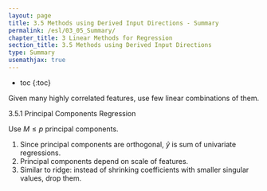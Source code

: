 ```yaml
---
layout: page
title: 3.5 Methods using Derived Input Directions - Summary
permalink: /esl/03_05_Summary/
chapter_title: 3 Linear Methods for Regression
section_title: 3.5 Methods using Derived Input Directions
type: Summary
usemathjax: true
---
```


* toc
{:toc}

Given many highly correlated features, use few linear combinations of them.

3.5.1 Principal Components Regression

Use $M \leq p$ principal components. 

1. Since principal components are orthogonal, $\hat{y}$ is sum of univariate regressions.
2. Principal components depend on scale of features.
3. Similar to ridge: instead of shrinking coefficients with smaller singular values, drop them.




